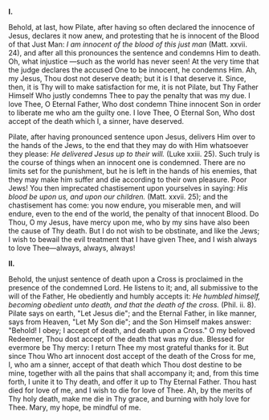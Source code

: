 
**I\.**

Behold, at last, how Pilate, after having so often declared the innocence of Jesus, declares it now anew, and protesting that he is innocent of the Blood of that Just Man: *I am innocent of the blood of this just man* (Matt. xxvii. 24), and after all this pronounces the sentence and condemns Him to death. Oh, what injustice —such as the world has never seen! At the very time that the judge declares the accused One to be innocent, he condemns Him. Ah, my Jesus, Thou dost not deserve death; but it is I that deserve it. Since, then, it is Thy will to make satisfaction for me, it is not Pilate, but Thy Father Himself Who justly condemns Thee to pay the penalty that was my due. I love Thee, O Eternal Father, Who dost condemn Thine innocent Son in order to liberate me who am the guilty one. I love Thee, O Eternal Son, Who dost accept of the death which I, a sinner, have deserved.

Pilate, after having pronounced sentence upon Jesus, delivers Him over to the hands of the Jews, to the end that they may do with Him whatsoever they please: *He delivered Jesus up to their will.* (Luke xxiii. 25). Such truly is the course of things when an innocent one is condemned. There are no limits set for the punishment, but he is left in the hands of his enemies, that they may make him suffer and die according to their own pleasure. Poor Jews! You then imprecated chastisement upon yourselves in saying: *His blood be upon us, and upon our children.* (Matt. xxvii. 25); and the chastisement has come: you now endure, you miserable men, and will endure, even to the end of the world, the penalty of that innocent Blood. Do Thou, O my Jesus, have mercy upon me, who by my sins have also been the cause of Thy death. But I do not wish to be obstinate, and like the Jews; I wish to bewail the evil treatment that I have given Thee, and I wish always to love Thee—always, always, always!

**II\.**

Behold, the unjust sentence of death upon a Cross is proclaimed in the presence of the condemned Lord. He listens to it; and, all submissive to the will of the Father, He obediently and humbly accepts it: *He humbled himself, becoming obedient unto death, and that the death of the cross.* (Phil. ii. 8). Pilate says on earth, \"Let Jesus die\"; and the Eternal Father, in like manner, says from Heaven, \"Let My Son die\"; and the Son Himself makes answer: \"Behold! I obey; I accept of death, and death upon a Cross.\" O my beloved Redeemer, Thou dost accept of the death that was my due. Blessed for evermore be Thy mercy: I return Thee my most grateful thanks for it. But since Thou Who art innocent dost accept of the death of the Cross for me, I, who am a sinner, accept of that death which Thou dost destine to be mine, together with all the pains that shall accompany it; and, from this time forth, I unite it to Thy death, and offer it up to Thy Eternal Father. Thou hast died for love of me, and I wish to die for love of Thee. Ah, by the merits of Thy holy death, make me die in Thy grace, and burning with holy love for Thee. Mary, my hope, be mindful of me.

